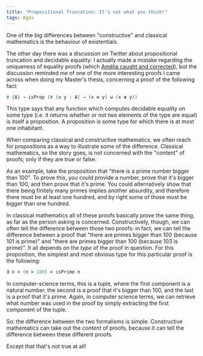 ```yaml
---
title: "Propositional Truncation: It's not what you think!"
tags: Agda
---
```


One of the big differences between "constructive" and classical mathematics is
the behaviour of existentials.

The other day there was a discussion on Twitter about propositional truncation
and decidable equality: I actually made a mistake regarding the uniqueness of
equality proofs (which [Amélia caught and
corrected](https://twitter.com/plt_amy/status/1466605904086937607?s=20)), but
the discussion reminded me of one of the more interesting proofs I came across
when doing my Master's thesis, concerning a proof of the following fact:

```agda
∀ {A} → isProp (∀ (x y : A) → (x ≡ y) ⊎ (x ≢ y))
```

This type says that any function which computes decidable equality on some type
(i.e. it returns whether or not two elements of the type are equal) is itself a
proposition.
A proposition is some type for which there is at most one inhabitant.

When comparing classical and constructive mathematics, we often reach for
propositions as a way to illustrate some of the difference.
Classical mathematics, so the story goes, is not concerned with the "content" of
proofs; only if they are true or false.

As an example, take the proposition that "there is a prime number bigger than
100".
To prove this, you could
provide a number, prove that it's bigger than 100, and then prove that it's
prime.
You could alternatively show that there being finitely many primes implies
another absurdity, and therefore there must be at least one hundred, and by
right some of those must be *bigger* than one hundred.

In classical mathematics all of these proofs basically prove the same thing, as
far as the person asking is concerned.
Constructively, though, we can often tell the difference between those two
proofs: in fact, we can tell the difference between a proof that "there are
primes bigger than 100 (because 101 is prime)" and "there are primes bigger than
100 (because 103 is prime)".
It all depends on the *type* of the proof in question.
For this proposition, the simplest and most obvious type for this particular
proof is the following:

```agda
∃ n × (n > 100) × isPrime n
```

In computer-science terms, this is a tuple, where the first component is a
natural number, the second is a proof that it's bigger than 100, and the last is
a proof that it's prime.
Again, in computer science terms, we can retrieve what number was used in the
proof by simply extracting the first component of the tuple.

So: the difference between the two formalisms is simple.
Constructive mathematics can take out the *content* of proofs, because it can
tell the difference between these different proofs.

Except that that's not true at all!

